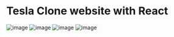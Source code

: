 # Tesla Clone website with React

![image](https://user-images.githubusercontent.com/32398454/209528714-33a9e15b-8261-4724-94ea-31dfad5c7f7a.png)
![image](https://user-images.githubusercontent.com/32398454/209528754-d4b57892-be52-4636-addc-d236c993cc5a.png)
![image](https://user-images.githubusercontent.com/32398454/209528773-6dd92e2e-d6c9-49b9-8bf4-add9d4d6a678.png)
![image](https://user-images.githubusercontent.com/32398454/209528812-58a298e2-20dd-4da4-bb92-3ef3e777d8cf.png)
